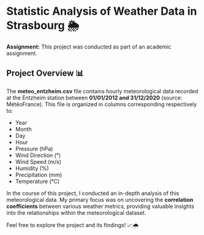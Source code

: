 # Statistic Analysis of Weather Data in Strasbourg 🌦️

**Assignment:** This project was conducted as part of an academic assignment.

## Project Overview 📊

The **meteo_entzheim.csv** file contains hourly meteorological data recorded at the Entzheim station between **01/01/2012 and 31/12/2020** (source: MétéoFrance). This file is organized in columns corresponding respectively to:

- Year
- Month
- Day
- Hour
- Pressure (hPa)
- Wind Direction (°)
- Wind Speed (m/s)
- Humidity (%)
- Precipitation (mm)
- Temperature (°C)

In the course of this project, I conducted an in-depth analysis of this meteorological data. My primary focus was on uncovering the **correlation coefficients** between various weather metrics, providing valuable insights into the relationships within the meteorological dataset.

Feel free to explore the project and its findings! 📈🌧️
